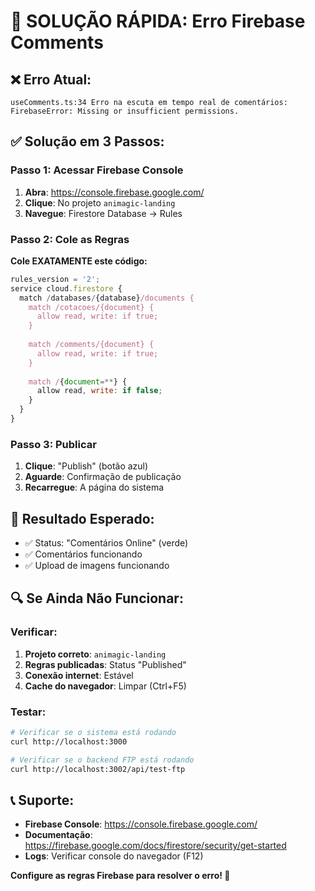 # 🚨 SOLUÇÃO RÁPIDA: Erro Firebase Comments

## ❌ **Erro Atual:**
```
useComments.ts:34 Erro na escuta em tempo real de comentários: FirebaseError: Missing or insufficient permissions.
```

## ✅ **Solução em 3 Passos:**

### **Passo 1: Acessar Firebase Console**
1. **Abra**: https://console.firebase.google.com/
2. **Clique**: No projeto `animagic-landing`
3. **Navegue**: Firestore Database → Rules

### **Passo 2: Cole as Regras**
**Cole EXATAMENTE este código:**
```javascript
rules_version = '2';
service cloud.firestore {
  match /databases/{database}/documents {
    match /cotacoes/{document} {
      allow read, write: if true;
    }
    
    match /comments/{document} {
      allow read, write: if true;
    }
    
    match /{document=**} {
      allow read, write: if false;
    }
  }
}
```

### **Passo 3: Publicar**
1. **Clique**: "Publish" (botão azul)
2. **Aguarde**: Confirmação de publicação
3. **Recarregue**: A página do sistema

## 🎯 **Resultado Esperado:**
- ✅ Status: "Comentários Online" (verde)
- ✅ Comentários funcionando
- ✅ Upload de imagens funcionando

## 🔍 **Se Ainda Não Funcionar:**

### **Verificar:**
1. **Projeto correto**: `animagic-landing`
2. **Regras publicadas**: Status "Published"
3. **Conexão internet**: Estável
4. **Cache do navegador**: Limpar (Ctrl+F5)

### **Testar:**
```bash
# Verificar se o sistema está rodando
curl http://localhost:3000

# Verificar se o backend FTP está rodando
curl http://localhost:3002/api/test-ftp
```

## 📞 **Suporte:**
- **Firebase Console**: https://console.firebase.google.com/
- **Documentação**: https://firebase.google.com/docs/firestore/security/get-started
- **Logs**: Verificar console do navegador (F12)

**Configure as regras Firebase para resolver o erro! 🔧**

